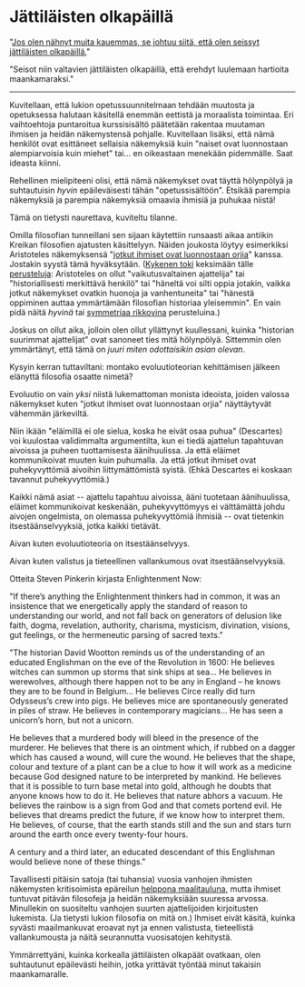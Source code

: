 # Jättiläisten olkapäillä

"[Jos olen nähnyt muita kauemmas, se johtuu siitä, että olen seissyt jättiläisten olkapäillä.](https://en.wikipedia.org/wiki/Standing_on_the_shoulders_of_giants)"

"Seisot niin valtavien jättiläisten olkapäillä, että erehdyt luulemaan hartioita maankamaraksi."

---

Kuvitellaan, että lukion opetussuunnitelmaan tehdään muutosta ja opetuksessa halutaan käsitellä enemmän eettistä ja moraalista toimintaa. Eri vaihtoehtoja puntaroitua kurssisisältö päätetään rakentaa muutaman ihmisen ja heidän näkemystensä pohjalle. Kuvitellaan lisäksi, että nämä henkilöt ovat esittäneet sellaisia näkemyksiä kuin "naiset ovat luonnostaan alempiarvoisia kuin miehet" tai... en oikeastaan menekään pidemmälle. Saat ideasta kiinni.

Rehellinen mielipiteeni olisi, että nämä näkemykset ovat täyttä hölynpölyä ja suhtautuisin *hyvin* epäileväisesti tähän "opetussisältöön". Etsikää parempia näkemyksiä ja parempia näkemyksiä omaavia ihmisiä ja puhukaa niistä!

Tämä on tietysti naurettava, kuviteltu tilanne.

Omilla filosofian tunneillani sen sijaan käytettiin runsaasti aikaa antiikin Kreikan filosofien ajatusten käsittelyyn. Näiden joukosta löytyy esimerkiksi Aristoteles näkemyksensä "[jotkut ihmiset ovat luonnostaan orjia](https://en.wikipedia.org/wiki/Natural_slavery)" kanssa. Jostakin syystä tämä hyväksytään. ([Kykenen toki](/epi/reflektointi) keksimään tälle [perusteluja](/epi/miksi_uskot): Aristoteles on ollut "vaikutusvaltainen ajattelija" tai "historiallisesti merkittävä henkilö" tai "häneltä voi silti oppia jotakin, vaikka jotkut näkemykset ovatkin huonoja ja vanhentuneita" tai "hänestä oppiminen auttaa ymmärtämään filosofian historiaa yleisemmin". En vain pidä näitä *hyvinä* tai [symmetriaa rikkovina](/epi/symmetrian_rikkominen) perusteluina.)

Joskus on ollut aika, jolloin olen ollut yllättynyt kuullessani, kuinka "historian suurimmat ajattelijat" ovat sanoneet ties mitä hölynpölyä. Sittemmin olen ymmärtänyt, että tämä on *juuri miten odottaisikin asian olevan*.

Kysyin kerran tuttaviltani: montako evoluutioteorian kehittämisen jälkeen elänyttä filosofia osaatte nimetä?

Evoluutio on vain *yksi* niistä lukemattoman monista ideoista, joiden valossa näkemykset kuten "jotkut ihmiset ovat luonnostaan orjia" näyttäytyvät vähemmän järkeviltä.

Niin ikään "eläimillä ei ole sielua, koska he eivät osaa puhua" (Descartes) voi kuulostaa validimmalta argumentilta, kun ei tiedä ajattelun tapahtuvan aivoissa ja puheen tuottamisesta äänihuulissa. Ja että eläimet kommunikoivat muuten kuin puhumalla. Ja että jotkut ihmiset ovat puhekyvyttömiä aivoihin liittymättömistä syistä. (Ehkä Descartes ei koskaan tavannut puhekyvyttömiä.)

Kaikki nämä asiat -- ajattelu tapahtuu aivoissa, ääni tuotetaan äänihuulissa, eläimet kommunikoivat keskenään, puhekyvyttömyys ei välttämättä johdu aivojen ongelmista, on olemassa puhekyvyttömiä ihmisiä -- ovat tietenkin itsestäänselvyyksiä, jotka kaikki tietävät.

Aivan kuten evoluutioteoria on itsestäänselvyys.

Aivan kuten valistus ja tieteellinen vallankumous ovat itsestäänselvyyksiä.

Otteita Steven Pinkerin kirjasta Enlightenment Now:

"If there’s anything the Enlightenment thinkers had in common, it was an insistence that we energetically apply the standard of reason to understanding our world, and not fall back on generators of delusion like faith, dogma, revelation, authority, charisma, mysticism, divination, visions, gut feelings, or the hermeneutic parsing of sacred texts."

"The historian David Wootton reminds us of the understanding of an educated Englishman on the eve of the Revolution in 1600: He believes witches can summon up storms that sink ships at sea... He believes in werewolves, although there happen not to be any in England – he knows they are to be found in Belgium... He believes Circe really did turn Odysseus’s crew into pigs. He believes mice are spontaneously generated in piles of straw. He believes in contemporary magicians... He has seen a unicorn’s horn, but not a unicorn.

He believes that a murdered body will bleed in the presence of the murderer. He believes that there is an ointment which, if rubbed on a dagger which has caused a wound, will cure the wound. He believes that the shape, colour and texture of a plant can be a clue to how it will work as a medicine because God designed nature to be interpreted by mankind. He believes that it is possible to turn base metal into gold, although he doubts that anyone knows how to do it. He believes that nature abhors a vacuum. He believes the rainbow is a sign from God and that comets portend evil. He believes that dreams predict the future, if we know how to interpret them. He believes, of course, that the earth stands still and the sun and stars turn around the earth once every twenty-four hours.

A century and a third later, an educated descendant of this Englishman would believe none of these things."

Tavallisesti pitäisin satoja (tai tuhansia) vuosia vanhojen ihmisten näkemysten kritisoimista epäreilun [helppona maalitauluna](/epi/helpot_maalitaulut), mutta ihmiset tuntuvat pitävän filosofeja ja heidän näkemyksiään suuressa arvossa. Minullekin on suositeltu vanhojen suurten ajattelijoiden kirjoitusten lukemista. (Ja tietysti lukion filosofia on mitä on.) Ihmiset eivät käsitä, kuinka syvästi maailmankuvat eroavat nyt ja ennen valistusta, tieteellistä vallankumousta ja näitä seurannutta vuosisatojen kehitystä.

Ymmärrettyäni, kuinka korkealla jättiläisten olkapäät ovatkaan, olen suhtautunut epäilevästi heihin, jotka yrittävät työntää minut takaisin maankamaralle.
